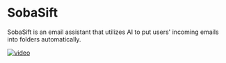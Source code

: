 # SobaSift

SobaSift is an email assistant that utilizes AI to put users' incoming emails into folders automatically. 

[![video](https://youtu.be/h1jRE1JpiWk/default.jpg)](https://youtu.be/h1jRE1JpiWk)
